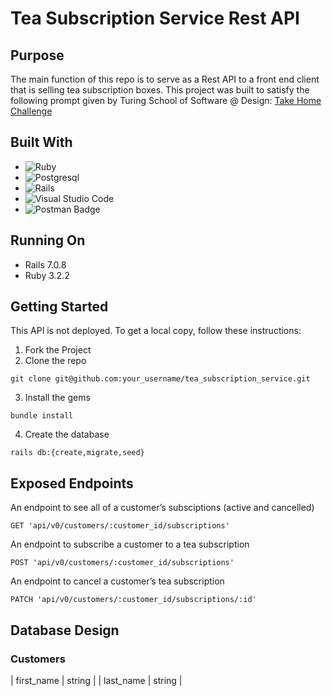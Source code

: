 # Tea Subscription Service Rest API

## Purpose
The main function of this repo is to serve as a Rest API to a front end client that is selling tea subscription boxes. This project was built to satisfy the following prompt given by Turing School of Software @ Design: [Take Home Challenge](https://mod4.turing.edu/projects/take_home/take_home_be)

## Built With
* ![Ruby](https://img.shields.io/badge/ruby-%23CC342D.svg?style=for-the-badge&logo=ruby&logoColor=white)
* ![Postgresql](https://img.shields.io/badge/PostgreSQL-316192?style=for-the-badge&logo=postgresql&logoColor=white)
* ![Rails](https://img.shields.io/badge/rails-%23CC0000.svg?style=for-the-badge&logo=ruby-on-rails&logoColor=white)
* ![Visual Studio Code](https://img.shields.io/badge/Visual%20Studio%20Code-0078d7.svg?style=for-the-badge&logo=visual-studio-code&logoColor=white)
* ![Postman Badge](https://img.shields.io/badge/Postman-FF6C37?logo=postman&logoColor=fff&style=for-the-badge)

## Running On
  - Rails 7.0.8
  - Ruby 3.2.2

## Getting Started

This API is not deployed. To get a local copy, follow these instructions:

1. Fork the Project
2. Clone the repo 
``` 
git clone git@github.com:your_username/tea_subscription_service.git 
```
3. Install the gems
```
bundle install
```
4. Create the database
```
rails db:{create,migrate,seed}
```

## Exposed Endpoints

An endpoint to see all of a customer’s subsciptions (active and cancelled)
```
GET 'api/v0/customers/:customer_id/subscriptions'
```
An endpoint to subscribe a customer to a tea subscription
```
POST 'api/v0/customers/:customer_id/subscriptions'
```
An endpoint to cancel a customer’s tea subscription
```
PATCH 'api/v0/customers/:customer_id/subscriptions/:id'
```

## Database Design

### Customers
| first_name | string |
| last_name | string |
